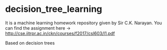 # decision_tree_learning

It is a machine learning homework repository given by Sir C.K. Narayan. You can find the assignment here ->
http://cse.iitrpr.ac.in/ckn/courses/f2017/csl603/l1.pdf

Based on decision trees
